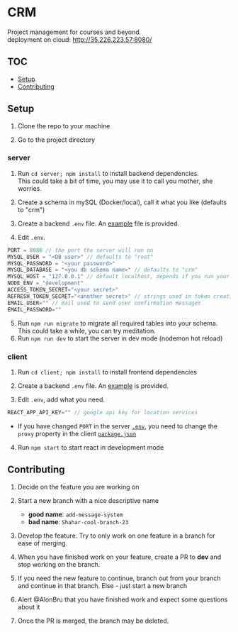 # CRM
Project management for courses and beyond.  
deployment on cloud: http://35.226.223.57:8080/
 
## TOC
- [Setup](#Setup)
- [Contributing](#Contributing)
## Setup
1. Clone the repo to your machine

2. Go to the project directory
### server
1. Run `cd server; npm install` to install backend dependencies.  
This could take a bit of time, you may use it to call you mother, she worries.

2. Create a schema in mySQL (Docker/local), call it what you like (defaults to "crm")
1. Create a backend `.env` file. An [example](server/example.env) file is provided.
1. Edit `.env`.
```js
PORT = 8080 // the port the server will run on
MYSQL_USER = "<DB user>" // defaults to "root"
MYSQL_PASSWORD = "<your password>"
MYSQL_DATABASE = "<you db schema name>" // defaults to "crm"
MYSQL_HOST = "127.0.0.1" // default localhost, depends if you run your db on a Docker
NODE_ENV = "development"
ACCESS_TOKEN_SECRET="<your secret>" 
REFRESH_TOKEN_SECRET="<another secret>" // strings used in token creation
EMAIL_USER="" // mail used to send user confirmation messages
EMAIL_PASSWORD=""

```
5. Run `npm run migrate` to migrate all required tables into your schema. This could take a while, you can try meditation. 
1. Run `npm run dev` to start the server in dev mode (nodemon hot reload)
### client
1. Run `cd client; npm install` to install frontend dependencies

1. Create a backend `.env` file. An [example](client/example.env) is provided.
1. Edit `.env`, add what you need.
```js
REACT_APP_API_KEY="" // google api key for location services
```
- If you have changed `PORT` in the server [`.env`](server/example.env), you need to change the `proxy` property in the client [`package.json`](client/package.json) 
4. Run `npm start` to start react in development mode
## Contributing
1. Decide on the feature you are working on 

1. Start a new branch with a nice descriptive name
    - **good name**: `add-message-system`   
    - **bad name**: `Shahar-cool-branch-23`   

2. Develop the feature. Try to only work on one feature in a branch for ease of merging.

1. When you have finished work on your feature, create a PR to **dev** and stop working on the branch.

1. If you need the new feature to continue, branch out from your branch and continue in that branch. Else - just start a new branch

1. Alert @AlonBru that you have finished work and expect some questions about it

1. Once the PR is merged, the branch may be deleted. 

